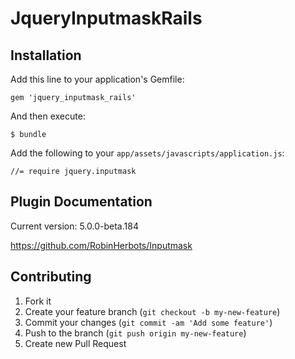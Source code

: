 # JqueryInputmaskRails

## Installation

Add this line to your application's Gemfile:

    gem 'jquery_inputmask_rails'

And then execute:

    $ bundle

Add the following to your `app/assets/javascripts/application.js`:

    //= require jquery.inputmask

## Plugin Documentation
Current version: 5.0.0-beta.184

https://github.com/RobinHerbots/Inputmask

## Contributing

1. Fork it
2. Create your feature branch (`git checkout -b my-new-feature`)
3. Commit your changes (`git commit -am 'Add some feature'`)
4. Push to the branch (`git push origin my-new-feature`)
5. Create new Pull Request
